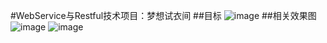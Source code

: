 #WebService与Restful技术项目：梦想试衣间
##目标
![image](https://github.com/MegumiN152/shiyijian_hh/assets/104641621/944b6870-32fb-4a98-a684-550e9a46146f)
##相关效果图
![image](https://github.com/MegumiN152/shiyijian_hh/assets/104641621/de72e0a7-ecda-4f27-bc2d-bd50202b37b3)
![image](https://github.com/MegumiN152/shiyijian_hh/assets/104641621/5f5becdb-8575-4bcf-bb7a-3389f6abdda2)


